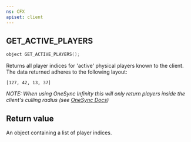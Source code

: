 ```yaml
---
ns: CFX
apiset: client
---
```

## GET_ACTIVE_PLAYERS

```c
object GET_ACTIVE_PLAYERS();
```

Returns all player indices for 'active' physical players known to the client.
The data returned adheres to the following layout:
```
[127, 42, 13, 37]
```
_NOTE: When using OneSync Infinity this will only return players inside the client's culling radius (see [OneSync Docs](https://docs.fivem.net/docs/scripting-reference/onesync/#:~:text=Player%20culling.%20No%20players%20will%20be%20created/deleted%20locally%20outside%20of%20the%20focus%20zone%20too.%20This%20means%20that%20all%20player%20iteration%20will%20have%20to%20happen%20server%2Dside))_

## Return value
An object containing a list of player indices.
